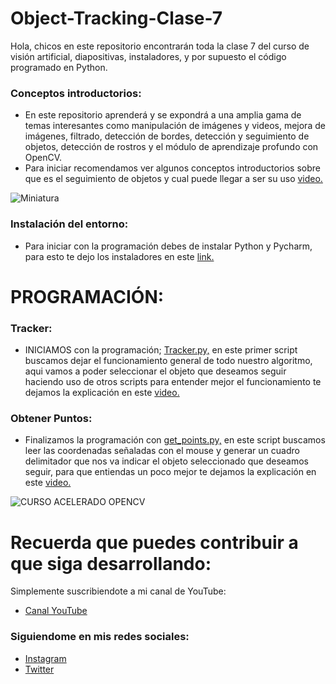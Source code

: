 # Object-Tracking-Clase-7
Hola, chicos en este repositorio encontrarán toda la clase 7 del curso de visión artificial, diapositivas, instaladores, y por supuesto el código programado en Python.

### Conceptos introductorios:
- En este repositorio aprenderá y se expondrá a una amplia gama de temas interesantes como manipulación de imágenes y videos, mejora de imágenes, filtrado, detección de bordes, detección y seguimiento de objetos, detección de rostros y el módulo de aprendizaje profundo con OpenCV.
- Para iniciar recomendamos ver algunos conceptos introductorios sobre que es el seguimiento de objetos y cual puede llegar a ser su uso [video.](https://youtu.be/J-QaeKQHZ7c)


![Miniatura](https://user-images.githubusercontent.com/85022752/230189403-6f836b15-30eb-4e6f-9cba-cb3fe9e6d857.jpg)


### Instalación del entorno:
- Para iniciar con la programación debes de instalar Python y Pycharm, para esto te dejo los instaladores en este [link.](https://drive.google.com/drive/folders/1QY4yvfdcG3BObTwtHJSdWfW-vPyKMiNS?usp=share_link)

# PROGRAMACIÓN:

### Tracker:
- INICIAMOS con la programación; [Tracker.py,](https://github.com/AprendeIngenia/Object-Tracking-Clase-7/blob/6e4db4fb5dd215ff1bcbd142662e4d573a68f991/Tracker.py) en este primer script buscamos dejar el funcionamiento general de todo nuestro algoritmo, aqui vamos a poder seleccionar el objeto que deseamos seguir haciendo uso de otros scripts para entender mejor el funcionamiento te dejamos la explicación en este [video.](https://youtu.be/J-QaeKQHZ7c)


### Obtener Puntos:
- Finalizamos la programación con [get_points.py,](https://github.com/AprendeIngenia/Object-Tracking-Clase-7/blob/6e4db4fb5dd215ff1bcbd142662e4d573a68f991/get_points.py) en este script buscamos leer las coordenadas señaladas con el mouse y generar un cuadro delimitador que nos va indicar el objeto seleccionado que deseamos seguir, para que entiendas un poco mejor te dejamos la explicación en este [video.](https://youtu.be/Kf03WZdlMro)


![CURSO ACELERADO OPENCV](https://user-images.githubusercontent.com/85022752/229869411-850a157e-08fe-402b-bcc1-2d84159279d8.jpg)


# Recuerda que puedes contribuir a que siga desarrollando:
Simplemente suscribiendote a mi canal de YouTube:
- [Canal YouTube](https://www.youtube.com/channel/UCzwHEOCbsZLjfELperJ6VeQ/videos)

### Siguiendome en mis redes sociales: 
- [Instagram](https://www.instagram.com/santiagsanchezr/)
- [Twitter](https://twitter.com/SantiagSanchezR)

